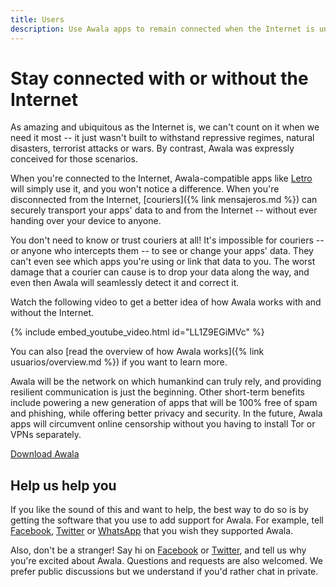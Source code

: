 ```yaml
---
title: Users
description: Use Awala apps to remain connected when the Internet is unavailable for days at a time
---
```


# Stay connected with or without the Internet

As amazing and ubiquitous as the Internet is, we can't count on it when we need it most -- it just wasn't built to withstand repressive regimes, natural disasters, terrorist attacks or wars. By contrast, Awala was expressly conceived for those scenarios.

When you're connected to the Internet, Awala-compatible apps like [Letro](https://letro.app/en/) will simply use it, and you won't notice a difference.
When you're disconnected from the Internet, [couriers]({% link mensajeros.md %}) can securely transport your apps' data to and from the Internet -- without ever handing over your device to anyone.

You don't need to know or trust couriers at all! It's impossible for couriers -- or anyone who intercepts them -- to see or change your apps' data. They can't even see which apps you're using or link that data to you. The worst damage that a courier can cause is to drop your data along the way, and even then Awala will seamlessly detect it and correct it.

Watch the following video to get a better idea of how Awala works with and without the Internet.

{% include embed_youtube_video.html id="LL1Z9EGiMVc" %}

You can also [read the overview of how Awala works]({% link usuarios/overview.md %}) if you want to learn more.

Awala will be the network on which humankind can truly rely,
and providing resilient communication is just the beginning. Other short-term benefits include powering a new generation of apps that will be 100% free of spam and phishing, while offering better privacy and security. In the future, Awala apps will circumvent online censorship without you having to install Tor or VPNs separately.

<div class="buttons is-centered">
  <a class="button is-link" href="{% link usuarios/download.md %}">
    <i class="fas fa-download"></i>
    Download Awala
  </a>
</div>

## Help us help you

If you like the sound of this and want to help, the best way to do so is by getting the software that you use to add support for Awala. For example, tell [Facebook][cta_facebook], [Twitter][cta_twitter] or [WhatsApp][cta_whatsapp] that you wish they supported Awala.

Also, don't be a stranger! Say hi on [Facebook](https://www.facebook.com/AwalaNetwork) or [Twitter](https://twitter.com/AwalaNetwork), and tell us why you're excited about Awala. Questions and requests are also welcomed. We prefer public discussions but we understand if you'd rather chat in private.

[cta_facebook]: https://twitter.com/intent/tweet?url=https%3A%2F%2Fawala.network%2F&via=AwalaNetwork&text=.@Facebook%2C%20please%20add%20support%20for%20Awala%20so%20I%20can%20continue%20to%20use%20Facebook%20when%20the%20Internet%20is%20cut%20off&hashtags=KeepItOn
[cta_twitter]: https://twitter.com/intent/tweet?url=https%3A%2F%2Fawala.network%2F&via=AwalaNetwork&text=.@Twitter%2C%20please%20add%20support%20for%20Awala%20so%20I%20can%20continue%20to%20use%20Twitter%20when%20the%20Internet%20is%20cut%20off&hashtags=KeepItOn
[cta_whatsapp]: https://twitter.com/intent/tweet?url=https%3A%2F%2Fawala.network%2F&via=AwalaNetwork&text=.@WhatsApp%2C%20please%20add%20support%20for%20Awala%20so%20I%20can%20continue%20to%20use%20WhatsApp%20when%20the%20Internet%20is%20cut%20off&hashtags=KeepItOn
